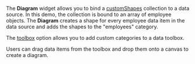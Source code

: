 The **Diagram** widget allows you to bind a [customShapes](/Documentation/ApiReference/UI_Widgets/dxDiagram/Configuration/customShapes/) collection to a data source. In this demo, the collection is bound to an array of employee objects. The **Diagram** creates a shape for every employee data item in the data source and adds the shapes to the "employees" category.  

The [toolbox](/Documentation/ApiReference/UI_Widgets/dxDiagram/Configuration/toolbox/) option allows you to add custom categories to a data toolbox. 

Users can drag data items from the toolbox and drop them onto a canvas to create a diagram. 